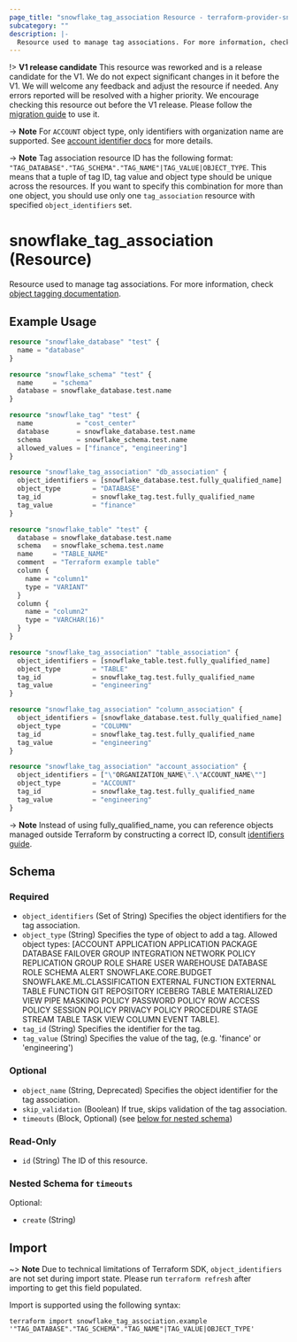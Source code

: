 ```yaml
---
page_title: "snowflake_tag_association Resource - terraform-provider-snowflake"
subcategory: ""
description: |-
  Resource used to manage tag associations. For more information, check object tagging documentation https://docs.snowflake.com/en/user-guide/object-tagging.
---
```


!> **V1 release candidate** This resource was reworked and is a release candidate for the V1. We do not expect significant changes in it before the V1. We will welcome any feedback and adjust the resource if needed. Any errors reported will be resolved with a higher priority. We encourage checking this resource out before the V1 release. Please follow the [migration guide](https://github.com/Snowflake-Labs/terraform-provider-snowflake/blob/main/MIGRATION_GUIDE.md#v0980--v0990) to use it.

-> **Note** For `ACCOUNT` object type, only identifiers with organization name are supported. See [account identifier docs](https://docs.snowflake.com/en/user-guide/admin-account-identifier#format-1-preferred-account-name-in-your-organization) for more details.

-> **Note** Tag association resource ID has the following format: `"TAG_DATABASE"."TAG_SCHEMA"."TAG_NAME"|TAG_VALUE|OBJECT_TYPE`. This means that a tuple of tag ID, tag value and object type should be unique across the resources. If you want to specify this combination for more than one object, you should use only one `tag_association` resource with specified `object_identifiers` set.

# snowflake_tag_association (Resource)

Resource used to manage tag associations. For more information, check [object tagging documentation](https://docs.snowflake.com/en/user-guide/object-tagging).

## Example Usage

```terraform
resource "snowflake_database" "test" {
  name = "database"
}

resource "snowflake_schema" "test" {
  name     = "schema"
  database = snowflake_database.test.name
}

resource "snowflake_tag" "test" {
  name           = "cost_center"
  database       = snowflake_database.test.name
  schema         = snowflake_schema.test.name
  allowed_values = ["finance", "engineering"]
}

resource "snowflake_tag_association" "db_association" {
  object_identifiers = [snowflake_database.test.fully_qualified_name]
  object_type        = "DATABASE"
  tag_id             = snowflake_tag.test.fully_qualified_name
  tag_value          = "finance"
}

resource "snowflake_table" "test" {
  database = snowflake_database.test.name
  schema   = snowflake_schema.test.name
  name     = "TABLE_NAME"
  comment  = "Terraform example table"
  column {
    name = "column1"
    type = "VARIANT"
  }
  column {
    name = "column2"
    type = "VARCHAR(16)"
  }
}

resource "snowflake_tag_association" "table_association" {
  object_identifiers = [snowflake_table.test.fully_qualified_name]
  object_type        = "TABLE"
  tag_id             = snowflake_tag.test.fully_qualified_name
  tag_value          = "engineering"
}

resource "snowflake_tag_association" "column_association" {
  object_identifiers = [snowflake_database.test.fully_qualified_name]
  object_type        = "COLUMN"
  tag_id             = snowflake_tag.test.fully_qualified_name
  tag_value          = "engineering"
}

resource "snowflake_tag_association" "account_association" {
  object_identifiers = ["\"ORGANIZATION_NAME\".\"ACCOUNT_NAME\""]
  object_type        = "ACCOUNT"
  tag_id             = snowflake_tag.test.fully_qualified_name
  tag_value          = "engineering"
}
```
-> **Note** Instead of using fully_qualified_name, you can reference objects managed outside Terraform by constructing a correct ID, consult [identifiers guide](https://registry.terraform.io/providers/Snowflake-Labs/snowflake/latest/docs/guides/identifiers#new-computed-fully-qualified-name-field-in-resources).
<!-- TODO(SNOW-1634854): include an example showing both methods-->

<!-- schema generated by tfplugindocs -->
## Schema

### Required

- `object_identifiers` (Set of String) Specifies the object identifiers for the tag association.
- `object_type` (String) Specifies the type of object to add a tag. Allowed object types: [ACCOUNT APPLICATION APPLICATION PACKAGE DATABASE FAILOVER GROUP INTEGRATION NETWORK POLICY REPLICATION GROUP ROLE SHARE USER WAREHOUSE DATABASE ROLE SCHEMA ALERT SNOWFLAKE.CORE.BUDGET SNOWFLAKE.ML.CLASSIFICATION EXTERNAL FUNCTION EXTERNAL TABLE FUNCTION GIT REPOSITORY ICEBERG TABLE MATERIALIZED VIEW PIPE MASKING POLICY PASSWORD POLICY ROW ACCESS POLICY SESSION POLICY PRIVACY POLICY PROCEDURE STAGE STREAM TABLE TASK VIEW COLUMN EVENT TABLE].
- `tag_id` (String) Specifies the identifier for the tag.
- `tag_value` (String) Specifies the value of the tag, (e.g. 'finance' or 'engineering')

### Optional

- `object_name` (String, Deprecated) Specifies the object identifier for the tag association.
- `skip_validation` (Boolean) If true, skips validation of the tag association.
- `timeouts` (Block, Optional) (see [below for nested schema](#nestedblock--timeouts))

### Read-Only

- `id` (String) The ID of this resource.

<a id="nestedblock--timeouts"></a>
### Nested Schema for `timeouts`

Optional:

- `create` (String)

## Import

~> **Note** Due to technical limitations of Terraform SDK, `object_identifiers` are not set during import state. Please run `terraform refresh` after importing to get this field populated.

Import is supported using the following syntax:

```shell
terraform import snowflake_tag_association.example '"TAG_DATABASE"."TAG_SCHEMA"."TAG_NAME"|TAG_VALUE|OBJECT_TYPE'
```
